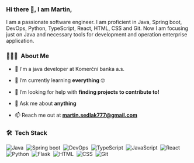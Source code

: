 ### Hi there 👋, I am Martin, 

I am a passionate software engineer. I am proficient in Java, Spring boot, DevOps, Python, TypeScript, React, HTML, CSS and Git. Now I am focusing just on Java and necessary tools for development and operation enterprise application.

### 👨🏻‍💻 &nbsp;About Me

- 🔭 I'm a java developer at Komerční banka a.s.

- 🌱 I’m currently learning **everything** 🤓

- 🤝 I’m looking for help with **finding projects to contribute to!**

- 💬 Ask me about **anything**

- 📫 Reach me out at **martin.sedlak777@gmail.com**

### 🛠 &nbsp;Tech Stack

![Java](https://img.shields.io/badge/-Java-05122A?style=flat&logo=java)&nbsp;
![Spring boot](https://img.shields.io/badge/-SpringBoot-05122A?style=flat&logo=springboot)&nbsp;
![DevOps](https://img.shields.io/badge/-DevOps-05122A?style=flat&logo=devops)&nbsp;
![TypeScript](https://img.shields.io/badge/-TypeScript-05122A?style=flat&logo=typescript)&nbsp;
![JavaScript](https://img.shields.io/badge/-JavaScript-05122A?style=flat&logo=javascript)&nbsp;
![React](https://img.shields.io/badge/-ReactJs-05122A?style=flat&logo=react)&nbsp;
![Python](https://img.shields.io/badge/-Python-05122A?style=flat&logo=python)&nbsp;
![Flask](https://img.shields.io/badge/-Flask-05122A?style=flat&logo=flask&logoColor=A8B9CC)&nbsp;
![HTML](https://img.shields.io/badge/-HTML-05122A?style=flat&logo=HTML5)&nbsp;
![CSS](https://img.shields.io/badge/-CSS-05122A?style=flat&logo=CSS3&logoColor=1572B6)&nbsp;
![Git](https://img.shields.io/badge/-Git-05122A?style=flat&logo=git)&nbsp;
